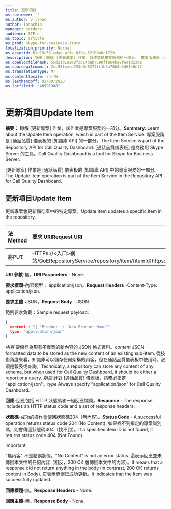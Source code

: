 ```yaml
---
title: 更新項目
ms.reviewer: ''
ms.author: v-lanac
author: lanachin
manager: serdars
audience: ITPro
ms.topic: article
ms.prod: skype-for-business-itpro
localization_priority: Normal
ms.assetid: b1c15c56-cdae-4f3e-838a-52f0940cf729
description: 摘要：瞭解 [更新專案] 作業，該作業是專案服務的一部分。 專案服務是 [通話品質] 儀表板的 [知識庫 API] 的一部分。 [通話品質儀表板] 是商務用 Skype Server 的工具。
ms.openlocfilehash: 55d21d1e1b8f3814dab7699ff864ba8fea1d23be
ms.sourcegitcommit: 2cc98fcecd753e6e8374fc1b5a78b8e3d61e0cf7
ms.translationtype: MT
ms.contentlocale: zh-TW
ms.lasthandoff: 01/08/2020
ms.locfileid: "40991388"
---
```

# <a name="update-item"></a><span data-ttu-id="76ed1-105">更新項目</span><span class="sxs-lookup"><span data-stu-id="76ed1-105">Update Item</span></span>
 
<span data-ttu-id="76ed1-106">**摘要：** 瞭解 [更新專案] 作業，該作業是專案服務的一部分。</span><span class="sxs-lookup"><span data-stu-id="76ed1-106">**Summary:** Learn about the Update Item operation, which is part of the Item Service.</span></span> <span data-ttu-id="76ed1-107">專案服務是 [通話品質] 儀表板的 [知識庫 API] 的一部分。</span><span class="sxs-lookup"><span data-stu-id="76ed1-107">The Item Service is part of the Repository API for Call Quality Dashboard.</span></span> <span data-ttu-id="76ed1-108">[通話品質儀表板] 是商務用 Skype Server 的工具。</span><span class="sxs-lookup"><span data-stu-id="76ed1-108">Call Quality Dashboard is a tool for Skype for Business Server.</span></span>
  
<span data-ttu-id="76ed1-109">[更新專案] 作業是 [通話品質] 儀表板的 [知識庫 API] 中的專案服務的一部分。</span><span class="sxs-lookup"><span data-stu-id="76ed1-109">The Update Item operation is part of the Item Service in the Repository API for Call Quality Dashboard.</span></span>
  
## <a name="update-item"></a><span data-ttu-id="76ed1-110">更新項目</span><span class="sxs-lookup"><span data-stu-id="76ed1-110">Update Item</span></span>

<span data-ttu-id="76ed1-111">更新專案會更新儲存庫中的特定專案。</span><span class="sxs-lookup"><span data-stu-id="76ed1-111">Update Item updates a specific item in the repository.</span></span>
  

|<span data-ttu-id="76ed1-112">**法**</span><span class="sxs-lookup"><span data-stu-id="76ed1-112">**Method**</span></span>|<span data-ttu-id="76ed1-113">**要求 URI**</span><span class="sxs-lookup"><span data-stu-id="76ed1-113">**Request URI**</span></span>|<span data-ttu-id="76ed1-114">**HTTP 版本**</span><span class="sxs-lookup"><span data-stu-id="76ed1-114">**HTTP Version**</span></span>|
|:-----|:-----|:-----|
|<span data-ttu-id="76ed1-115">將</span><span class="sxs-lookup"><span data-stu-id="76ed1-115">PUT</span></span>  <br/> |<span data-ttu-id="76ed1-116">HTTPs://\<入口\>網站/QoERepositoryService/repository/item/{itemId}</span><span class="sxs-lookup"><span data-stu-id="76ed1-116">https://\<portal\>/QoERepositoryService/repository/item/{itemId}</span></span>  <br/> |<span data-ttu-id="76ed1-117">HTTP/1。1</span><span class="sxs-lookup"><span data-stu-id="76ed1-117">HTTP/1.1</span></span>  <br/> |
   
 <span data-ttu-id="76ed1-118">**URI 參數**-無。</span><span class="sxs-lookup"><span data-stu-id="76ed1-118">**URI Parameters** - None.</span></span>
  
 <span data-ttu-id="76ed1-119">**要求標頭**-內容類型： application/json。</span><span class="sxs-lookup"><span data-stu-id="76ed1-119">**Request Headers** -Content-Type: application/json.</span></span>
  
 <span data-ttu-id="76ed1-120">**要求主體**-JSON。</span><span class="sxs-lookup"><span data-stu-id="76ed1-120">**Request Body** - JSON.</span></span>
  
<span data-ttu-id="76ed1-121">範例要求負載：</span><span class="sxs-lookup"><span data-stu-id="76ed1-121">Sample request payload:</span></span>
  
```json
{
  content : "{ 'Product' : 'New Product Name'",
  type: "application/json"
}
```

 <span data-ttu-id="76ed1-122">*內容* 要儲存為現有子專案的新內容的 JSON 格式資料。</span><span class="sxs-lookup"><span data-stu-id="76ed1-122">*content*  JSON formatted data to be stored as the new content of an existing sub-Item.</span></span> <span data-ttu-id="76ed1-123">從技術角度來看，知識庫可以儲存任何架構的內容，但在通話品質儀表板中使用時，必須是報表或查詢。</span><span class="sxs-lookup"><span data-stu-id="76ed1-123">Technically, a repository can store any content of any schema, but when used for Call Quality Dashboard, it should be either a report or a query.</span></span> <span data-ttu-id="76ed1-124">*類型* 針對 [通話品質] 儀表板，請務必指定 "application/json"。</span><span class="sxs-lookup"><span data-stu-id="76ed1-124">*type*  Always specify "application/json" for Call Quality Dashboard.</span></span>
  
 <span data-ttu-id="76ed1-125">**回應**-回應包括 HTTP 狀態碼和一組回應標頭。</span><span class="sxs-lookup"><span data-stu-id="76ed1-125">**Response** - The response includes an HTTP status code and a set of response headers.</span></span>
  
 <span data-ttu-id="76ed1-126">**狀態碼**-成功的操作會傳回狀態碼204（無內容）。</span><span class="sxs-lookup"><span data-stu-id="76ed1-126">**Status Code** - A successful operation returns status code 204 (No Content).</span></span> <span data-ttu-id="76ed1-127">如果找不到指定的專案識別碼，則會傳回狀態碼404（找不到）。</span><span class="sxs-lookup"><span data-stu-id="76ed1-127">If a specified item ID is not found, it returns status code 404 (Not Found).</span></span>
  
> [!IMPORTANT]
> <span data-ttu-id="76ed1-128">"無內容" 不是錯誤狀態。</span><span class="sxs-lookup"><span data-stu-id="76ed1-128">"No Content" is not an error status.</span></span> <span data-ttu-id="76ed1-129">這表示回應並未傳回本文中的任何內容（相反，200 OK 會傳回本文中的內容）。</span><span class="sxs-lookup"><span data-stu-id="76ed1-129">It means that a response did not return anything in the body (in contrast, 200 OK returns content in Body).</span></span> <span data-ttu-id="76ed1-130">它表示專案已成功更新。</span><span class="sxs-lookup"><span data-stu-id="76ed1-130">It indicates that the Item was successfully updated.</span></span> 
  
 <span data-ttu-id="76ed1-131">**回應標題**-無。</span><span class="sxs-lookup"><span data-stu-id="76ed1-131">**Response Headers** - None.</span></span>
  
 <span data-ttu-id="76ed1-132">**回應主體**-無。</span><span class="sxs-lookup"><span data-stu-id="76ed1-132">**Response Body** - None.</span></span>
  

